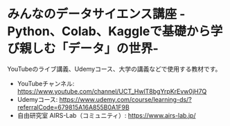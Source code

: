 # みんなのデータサイエンス講座 -Python、Colab、Kaggleで基礎から学び親しむ「データ」の世界-
YouTubeのライブ講義、Udemyコース、大学の講義などで使用する教材です。  

* YouTubeチャンネル:  https://www.youtube.com/channel/UCT_HwlT8bgYrpKrEvw0jH7Q
* Udemyコース: https://www.udemy.com/course/learning-ds/?referralCode=679815A16A855B0A1F9B
* 自由研究室 AIRS-Lab（コミュニティ）: https://www.airs-lab.jp/
